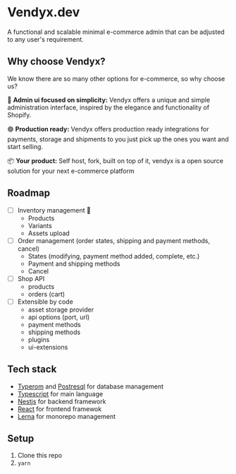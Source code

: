 # Vendyx.dev

A functional and scalable minimal e-commerce admin that can be adjusted to any user's requirement.

## Why choose Vendyx?

We know there are so many other options for e-commerce, so why choose us?

🎨 **Admin ui focused on simplicity:** Vendyx offers a unique and simple administration interface, inspired by the elegance and functionality of Shopify.

🟢 **Production ready:** Vendyx offers production ready integrations for payments, storage and shipments to you just pick up the ones you want and start selling.

📦 **Your product:** Self host, fork, built on top of it, vendyx is a open source solution for your next e-commerce platform

## Roadmap

- [ ] Inventory management 🚧
  - Products
  - Variants
  - Assets upload
- [ ] Order management (order states, shipping and payment methods, cancel)
  - States (modifying, payment method added, complete, etc.)
  - Payment and shipping methods
  - Cancel
- [ ] Shop API
  - products
  - orders (cart)
- [ ] Extensible by code
  - asset storage provider
  - api options (port, url)
  - payment methods
  - shipping methods
  - plugins
  - ui-extensions

## Tech stack

- [Typerom](https://typeorm.io/) and [Postresql](https://postgresql.org/) for database management
- [Typescript](https://www.typescriptlang.org/) for main language
- [Nestjs](https://nestjs.com/) for backend framework
- [React](https://react.dev/) for frontend framewok
- [Lerna](https://lerna.js.org/) for monorepo management

## Setup

1. Clone this repo
2. `yarn`
